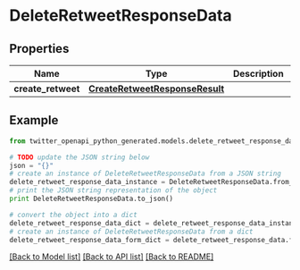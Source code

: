 # DeleteRetweetResponseData


## Properties

Name | Type | Description | Notes
------------ | ------------- | ------------- | -------------
**create_retweet** | [**CreateRetweetResponseResult**](CreateRetweetResponseResult.md) |  | [optional] 

## Example

```python
from twitter_openapi_python_generated.models.delete_retweet_response_data import DeleteRetweetResponseData

# TODO update the JSON string below
json = "{}"
# create an instance of DeleteRetweetResponseData from a JSON string
delete_retweet_response_data_instance = DeleteRetweetResponseData.from_json(json)
# print the JSON string representation of the object
print DeleteRetweetResponseData.to_json()

# convert the object into a dict
delete_retweet_response_data_dict = delete_retweet_response_data_instance.to_dict()
# create an instance of DeleteRetweetResponseData from a dict
delete_retweet_response_data_form_dict = delete_retweet_response_data.from_dict(delete_retweet_response_data_dict)
```
[[Back to Model list]](../README.md#documentation-for-models) [[Back to API list]](../README.md#documentation-for-api-endpoints) [[Back to README]](../README.md)



